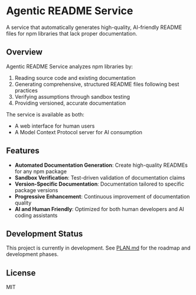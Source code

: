 # Agentic README Service

A service that automatically generates high-quality, AI-friendly README files for npm libraries that lack proper documentation.

## Overview

Agentic README Service analyzes npm libraries by:
1. Reading source code and existing documentation
2. Generating comprehensive, structured README files following best practices
3. Verifying assumptions through sandbox testing
4. Providing versioned, accurate documentation

The service is available as both:
- A web interface for human users
- A Model Context Protocol server for AI consumption

## Features

- **Automated Documentation Generation**: Create high-quality READMEs for any npm package
- **Sandbox Verification**: Test-driven validation of documentation claims
- **Version-Specific Documentation**: Documentation tailored to specific package versions
- **Progressive Enhancement**: Continuous improvement of documentation quality
- **AI and Human Friendly**: Optimized for both human developers and AI coding assistants

## Development Status

This project is currently in development. See [PLAN.md](./PLAN.md) for the roadmap and development phases.

## License

MIT